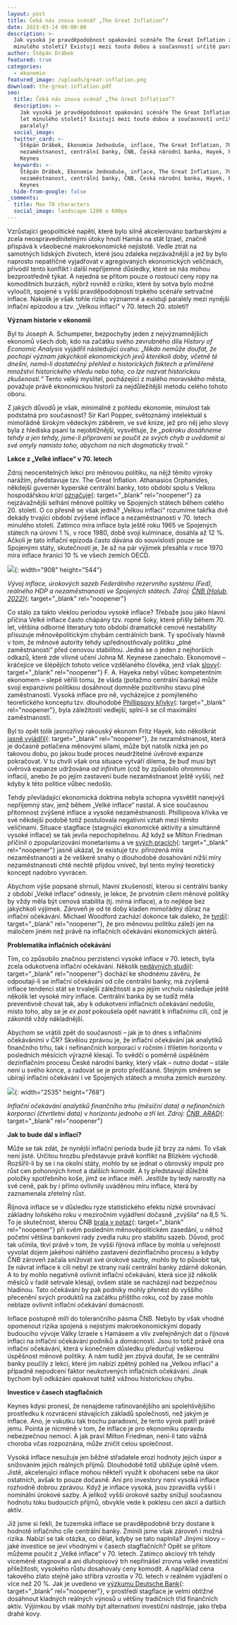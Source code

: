 ```yaml
---
layout: post
title: Čeká nás znova scénář „The Great Inflation“?
date: 2023-03-14 00:00:00
description: >-
  Jak vysoká je pravděpodobnost opakování scénáře The Great Inflation ze 70. let
  minulého století? Existují mezi touto dobou a současností určité paralely?
author: Štěpán Drábek
featured: true
categories:
  - ekonomie
featured_image: /uploads/great-inflation.png
download: the-great-inflation.pdf
seo:
  title: Čeká nás znova scénář „The Great Inflation“?
  description: >-
    Jak vysoká je pravděpodobnost opakování scénáře The Great Inflation ze 70.
    let minulého století? Existují mezi touto dobou a současností určité
    paralely?
  social_image:
  twitter_card: >-
    Štěpán Drábek, Ekonomie Jednoduše, inflace, The Great Inflation, 70. léta,
    nezaměstnanost, centrální banky, ČNB, Česká národní banka, Hayek, Friedman,
    Keynes
  keywords: >-
    Štěpán Drábek, Ekonomie Jednoduše, inflace, The Great Inflation, 70. léta,
    nezaměstnanost, centrální banky, ČNB, Česká národní banka, Hayek, Friedman,
    Keynes
  hide-from-google: false
_comments:
  title: Max 70 characters
  social_image: landscape 1200 x 600px
---
```

Vzrůstající geopolitické napětí, které bylo silně akcelerováno barbarskými a zcela neospravedlnitelnými útoky hnutí Hamás na stát Izrael, značně přispává k všeobecné makroekonomické nejistotě. Vedle ztrát na samotných lidských životech, které jsou zdaleka nejzávažnější a jež by bylo naprosto nepatřičné vyjadřovat v agregovaných ekonomických veličinách, přivodil tento konflikt i další nepříjemné důsledky, které se nás mohou bezprostředně týkat. A nejedná se přitom pouze o rostoucí ceny ropy na komoditních burzách, nýbrž rovněž o riziko, které by sotva bylo možné vyloučit, spojené s vyšší pravděpodobností trpkého scénáře setrvačné inflace. Nakolik je však tohle riziko významné a existují paralely mezi nynější inflační epizodou a tzv. „Velkou inflací“ v 70. letech 20. století?



**Význam historie v ekonomii**

Byl to Joseph A. Schumpeter, bezpochyby jeden z nejvýznamnějších ekonomů všech dob, kdo na začátku svého zevrubného díla *History of Economic Analysis* vyjádřil následující úvahu: „*Nikdo nemůže doufat, že pochopí význam jakýchkoli ekonomických jevů kterékoli doby, včetně té dnešní, nemá-li dostatečný přehled o historických faktech a přiměřené množství historického vhledu nebo toho, co lze nazvat historickou zkušeností.“* Tento velký myslitel, pocházející z malého moravského města, považuje právě ekonomickou historii za nejdůležitější metodu celého tohoto oboru.



Z jakých důvodů je však, minimálně z pohledu ekonomie, minulost tak podstatná pro současnost? Sir Karl Popper, světoznámý intelektuál s mimořádně širokým vědeckým záběrem, ve své knize, jež pro něj jeho slovy byla z hlediska psaní ta nejobtížnější, vysvětluje, že *„pokroku dosáhneme tehdy a jen tehdy, jsme-li připraveni se poučit ze svých chyb a uvědomit si své omyly namísto toho, abychom na nich dogmaticky trvali.“*



**Lekce z „Velké inflace“ v 70. letech**

Zdroj neocenitelných lekcí pro měnovou politiku, na nějž těmito výroky narážím, představuje tzv. The Great Inflation. Athanasios Orphanides, někdejší guvernér kyperské centrální banky, toto období spolu s Velkou hospodářskou krizí [označuje](https://www.federalreserve.gov/pubs/feds/2002/200208/200208pap.pdf){: target="_blank" rel="noopener"} za nejzávažnější selhání měnové politiky ve Spojených státech během celého 20. století. O co přesně se však jedná? „Velkou inflací“ rozumíme takřka dvě dekády trvající období zvýšené inflace a nezaměstnanosti v 70. letech minulého století. Zatímco míra inflace byla ještě roku 1965 ve Spojených státech na úrovni 1 %, v roce 1980, době svojí kulminace, dosáhla až 12 %. Ačkoli je tato inflační epizoda často dávána do souvislostí pouze se Spojenými státy, skutečností je, že až na pár výjimek přesáhla v roce 1970 míra inflace hranici 10 % ve všech zemích OECD.



![](/uploads/great-inflation.png){: width="908" height="544"}



*Vývoj inflace, úrokových sazeb Federálního rezervního systému (Fed), reálného HDP a nezaměstnanosti ve Spojených státech. Zdroj:* [*ČNB (Holub, 2022)*](https://www.cnb.cz/export/sites/cnb/en/public/.galleries/media_service/conferences/speeches/download/holub_20221026_cergeei.pdf){: target="_blank" rel="noopener"}



Co stálo za takto vleklou periodou vysoké inflace? Třebaže jsou jako hlavní příčina Velké inflace často chápány tzv. ropné šoky, které přišly během 70. let, většina odborné literatury toto období dramatické cenové nestability přisuzuje měnověpolitickým chybám centrálních bank. Ty spočívaly hlavně v tom, že měnové autority tehdy upřednostňovaly politiku „plné zaměstnanosti“ před cenovou stabilitou. Jedná se o jeden z nejhorších odkazů, které zde vlivné učení Johna M. Keynese zanechalo. Ekonomové – kráčejíce ve šlépějích tohoto velice vzdělaného člověka, jenž však [slovy](https://libinst.cz/exkluzivni-rozhovor-s-f-a-hayekem/){: target="_blank" rel="noopener"} F. A. Hayeka nebyl vůbec kompetentním ekonomem – slepě věřili tomu, že vláda (potažmo centrální banka) může svojí expanzivní politikou dosáhnout domněle pozitivního stavu plné zaměstnanosti. Vysoká inflace pro ně, vycházejíce z pomýleného teoretického konceptu tzv. dlouhodobé [Phillipsovy křivky](https://www.jstor.org/stable/2550759){: target="_blank" rel="noopener"}, byla záležitostí vedlejší, splní-li se cíl maximální zaměstnanosti.



Byl to opět tolik jasnozřivý rakouský ekonom Fritz Hayek, kdo několikrát [jasně vyjádřil](https://ipa.org.au/wp-content/uploads/archive/1213679484_document_review4-6_hayek-fullemployment.pdf){: target="_blank" rel="noopener"}, že nezaměstnanost, která je dočasně potlačena měnovými silami, může být natolik nízká jen po takovou dobu, po jakou bude proces neudržitelné úvěrové expanze pokračovat. V tu chvíli však ona situace vytváří dilema, že buď musí být úvěrová expanze udržována *ad infinitum* (což by způsobilo ohromnou inflaci), anebo že po jejím zastavení bude nezaměstnanost ještě vyšší, než kdyby k této politice vůbec nedošlo.



Tehdy převládající ekonomická doktrína nebyla schopna vysvětlit nanejvýš nepříjemný stav, jenž během „Velké inflace“ nastal. A sice současnou přítomnost zvýšené inflace a vysoké nezaměstnanosti. Phillipsova křivka ve své někdejší podobě totiž postulovala negativní vztah mezi těmito veličinami. Situace stagflace (stagnující ekonomické aktivity a simultánně vysoké inflace) se tak jevila nepochopitelnou. Až když se Milton Friedman přičinil o zpopularizování monetarismu a ve [svých pracích](https://www.aeaweb.org/aer/top20/58.1.1-17.pdf){: target="_blank" rel="noopener"} jasně ukázal, že existuje tzv. přirozená míra nezaměstnanosti a že veškeré snahy o dlouhodobé dosahování nižší míry nezaměstnanosti chtě nechtě přijdou vniveč, byl tento mylný teoretický koncept nadobro vyvrácen.



Abychom výše popsané shrnuli, hlavní zkušeností, kterou si centrální banky z období „Velké inflace“ odnesly, je lekce, že prvotním cílem měnové politiky by vždy měla být cenová stabilita (tj. mírná inflace), a to nejlépe bez jakýchkoli výjimek. Zároveň je od té doby kladen mimořádný důraz na inflační očekávání. Michael Woodford zachází dokonce tak daleko, že [tvrdí](https://www.nber.org/system/files/working_papers/w11898/w11898.pdf){: target="_blank" rel="noopener"}, že pro měnovou politiku záleží jen na máločem jiném než právě na inflačních očekávání ekonomických aktérů.



**Problematika inflačních očekávání**

Tím, co způsobilo značnou perzistenci vysoké inflace v 70. letech, byla zcela odukotvená inflační očekávání. Několik [nedávných studií](https://www.nber.org/system/files/working_papers/w30555/w30555.pdf){: target="_blank" rel="noopener"} dochází ke shodnému závěru, že odpoutají-li se inflační očekávání od cíle centrální banky, má zvýšená inflace tendenci stát se trvalejší záležitostí a po jejím vrcholu následuje ještě několik let vysoké míry inflace. Centrální banka by se tudíž měla preventivně chovat tak, aby k odukotvení inflačních očekávání nedošlo, místo toho, aby se je *ex post* pokoušela opět navrátit k inflačnímu cíli, což je zákonitě vždy nákladnější.



Abychom se vrátili zpět do současnosti – jak je to dnes s inflačními očekáváními v ČR? Skvělou zprávou je, že inflační očekávání jak analytiků finančního trhu, tak i nefinančních korporací v ročním i tříletím horizontu v posledních měsících výrazně klesají. To svědčí o poměrně úspěšném dezinflačním procesu České národní banky, který však – nutno dodat – stále není u svého konce, a radovat se je proto předčasné. Stejným směrem se ubírají inflační očekávání i ve Spojených státech a mnoha zemích eurozóny.



![](/uploads/4-arad-inflacni-ocekavani.png){: width="2535" height="768"}



*Inflační očekávání analytiků finančního trhu (měsíční data) a nefinančních korporací (čtvrtletní data) v horizontu jednoho a tří let. Zdroj:* [*ČNB, ARAD*](https://www.cnb.cz/arad/#/cs/indicators){: target="_blank" rel="noopener"}



**Jak to bude dál s inflací?**

Může se tak zdát, že nynější inflační perioda bude již brzy za námi. To však není jisté. Určitou hrozbu představuje právě konflikt na Blízkém východě. Rozšířil-li by se i na okolní státy, mohlo by se jednat o obrovský impulz pro růst cen pohonných hmot a dalších komodit. A ty představují důležité položky spotřebního koše, jímž se inflace měří. Jestliže by tedy narostly na své ceně, pak by i přímo ovlivnily uváděnou míru inflace, která by zaznamenala zřetelný růst.



Říjnová inflace se v důsledku ryze statistického efektu nízké srovnávací základny loňského roku v meziročním vyjádření dočasně „zvýšila“ na 8,5 %. To je skutečnost, kterou ČNB [brala v potaz](https://www.cnb.cz/cs/menova-politika/br-zapisy-z-jednani/Rozhodnuti-bankovni-rady-CNB-1698940800000/?tab=statement){: target="_blank" rel="noopener"} při svém posledním měnověpolitickém zasedání, u něhož početní většina bankovní rady zvedla ruku pro stabilitu sazeb. Důvod, proč tak učinila, tkví právě v tom, že vyšší říjnová inflace by mohla u veřejnosti vyvolat dojem jakéhosi náhlého zastavení dezinflačního procesu a kdyby ČNB zároveň začala snižovat své úrokové sazby, mohlo by to působit tak, že návrat inflace k cíli nebyl ze strany naší centrální banky zdárně dokonán. A to by mohlo negativně ovlivnit inflační očekávání, která sice již několik měsíců v řadě setrvale klesají, ovšem stále se nacházejí nad bezpečnou hladinou. Tato očekávání by pak podniky mohly přenést do vyššího přecenění svých produktů na začátku příštího roku, což by zase mohlo neblaze ovlivnit inflační očekávání domácností.



Inflace postupně míří do tolerančního pásma ČNB. Nebylo by však vhodné opomenout rizika spojená s nejistými makroekonomickými dopady budoucího vývoje Války Izraele s Hamásem a vliv zveřejněných dat o říjnové inflaci na inflační očekávání podniků a domácností. Jsou to totiž právě ona inflační očekávání, která v konečném důsledku předurčují veškerou úspěšnost měnové politiky. A nám tudíž jen zbývá doufat, že se centrální banky poučily z lekcí, které jim nabízí zpětný pohled na „Velkou inflaci“ a případně nepodcení faktor neukotvených inflačních očekávání. Jinak bychom byli odkázáni opakovat tutéž vážnou historickou chybu.



**Investice v časech stagflačních**

Keynes kdysi pronesl, že nenajdeme rafinovanějšího ani spolehlivějšího prostředku k rozvrácení stávajících základů společnosti, než jakým je inflace. Ano, je vskutku tak trochu paradoxní, že tento výrok patří právě jemu. Pointa je nicméně v tom, že inflace je pro ekonomiku opravdu nebezpečnou nemocí. A jak praví Milton Friedman, není-li tato vážná choroba včas rozpoznána, může zničit celou společnost.



Vysoká inflace nesužuje jen běžné střadatele erozí hodnoty jejich úspor a snižováním jejich reálných příjmů. Dlouhodobě totiž ubližuje úplně všem. Jistě, akcelerující inflace mohou někteří využít k obohacení sebe na úkor ostatních, avšak to pouze dočasně. Ani pro investory není vysoká inflace rozhodně dobrou zprávou. Když je inflace vysoká, jsou zpravidla vyšší i nominální úrokové sazby. A jelikož vyšší úrokové sazby snižují současnou hodnotu toku budoucích příjmů, obvykle vede k poklesu cen akcií a dalších aktiv.



Již jsme si řekli, že tuzemská inflace se pravděpodobně brzy dostane k hodnotě inflačního cíle centrální banky. Zmínili jsme však zároveň i možná rizika. Nabízí se tak otázka, co dělat, kdyby se tato naplnila? Jinými slovy – jaké investice se jeví vhodnými v časech stagflačních? Opět se přitom můžeme poučit z „Velké inflace“ v 70. letech. Zatímco akciový trh tehdy víceméně stagnoval a ani dluhopisový trh nepřinášel zrovna velké investiční příležitosti, vysokého růstu dosahovaly ceny komodit. A například cena takového zlato stejně jako stříbra vzrostla v 70. letech v reálném vyjádření o více než 20 %. Jak je uvedeno ve [výzkumu Deutsche Bank](https://www.dbresearch.com/PROD/RPS_EN-PROD/PROD0000000000523476/Investing_during_Stagflation%3A_What_happened_in_the.pdf?undefined&amp;realload=onNrqXXQLs0oSDGxTjZnqhM8Y~2tAwc7k8t6KWnIS2VGfiLi302f/mYbeCWPdKRN){: target="_blank" rel="noopener"}, v prostředí stagflace je velmi obtížné dosáhnout kladných reálných výnosů u většiny tradičních tříd finančních aktiv. Výjimkou by však mohly být alternativní investiční nástroje, jako třeba drahé kovy.